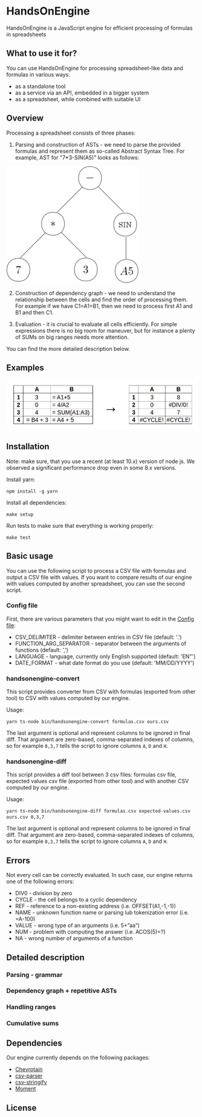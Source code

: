 # HandsOnEngine

HandsOnEngine is a JavaScript engine for efficient processing of formulas in spreadsheets

## What to use it for?

You can use HandsOnEngine for processing spreadsheet-like data and formulas in various ways:
- as a standalone tool
- as a service via an API, embedded in a bigger system
- as a spreadsheet, while combined with suitable UI

## Overview

Processing a spreadsheet consists of three phases:

1. Parsing and construction of ASTs - we need to parse the provided formulas and represent them as so-called Abstract Syntax Tree. For example, AST for 
"7*3-SIN(A5)" looks as follows:

![ast](examples/ast.png)

2. Construction of dependency graph - we need to understand the relationship between the cells and find the order of processing them. For example if we have C1=A1+B1, then we need to process first A1 and B1 and then C1.

3. Evaluation - it is crucial to evaluate all cells efficiently. For simple expressions there is no big room for maneuver, but for instance a plenty of SUMs on big ranges needs more attention.

You can find the more detailed description below.

## Examples

![example](examples/sample%20sheet.png)

## Installation

Note: make sure, that you use a recent (at least 10.x) version of node js. We observed a significant performance drop even in some 8.x versions.

Install yarn:

```
npm install -g yarn
```

Install all dependencies:

```
make setup
```

Run tests to make sure that everything is working properly:
```
make test
```

## Basic usage

You can use the following script to process a CSV file with formulas and output a CSV file with values.
If you want to compare results of our engine with values computed by another spreadsheet, you can use the second script.

### Config file

First, there are various parameters that you might want to edit in the [Config file](src/Config.ts):

- CSV_DELIMITER - delimiter between entries in CSV file (default: '.')
- FUNCTION_ARG_SEPARATOR - separator between the arguments of functions (default: ',')
- LANGUAGE - language, currently only English supported (default: 'EN"')
- DATE_FORMAT - what date format do you use (default: 'MM/DD/YYYY')


### handsonengine-convert

This script provides converter from CSV with formulas (exported from other tool) to CSV with values computed by our engine.

Usage:

```
yarn ts-node bin/handsonengine-convert formulas.csv ours.csv
```

The last argument is optional and represent columns to be ignored in final diff. That argument are zero-based, comma-separated indexes of columns, so for example `0,3,7` tells the script to ignore columns `A`, `D` and `H`.


### handsonengine-diff

This script provides a diff tool between 3 csv files: formulas csv file, expected values csv file (exported from other tool) and with another CSV computed by our engine.

Usage:

```
yarn ts-node bin/handsonengine-diff formulas.csv expected-values.csv ours.csv 0,3,7
```

The last argument is optional and represent columns to be ignored in final diff. That argument are zero-based, comma-separated indexes of columns, so for example `0,3,7` tells the script to ignore columns `A`, `D` and `H`.

## Errors

Not every cell can be correctly evaluated. In such case, our engine returns one of the following errors:

- DIV0 - division by zero
- CYCLE - the cell belongs to a cyclic dependency
- REF - reference to a non-existing address (i.e. OFFSET(A1,-1,-1))
- NAME - unknown function name or parsing lub tokenization error (i.e. =A-100)
- VALUE - wrong type of an arguments (i.e. 5+”aa”)
- NUM - problem with computing the answer (i.e. ACOS(5)=?) 
- NA - wrong number of arguments of a function

## Detailed description

### Parsing - grammar
### Dependency graph + repetitive ASTs
### Handling ranges
### Cumulative sums

## Dependencies

Our engine currently depends on the following packages:
- [Chevrotain](http://sap.github.io/chevrotain/docs/)
- [csv-parser](https://www.npmjs.com/package/csv-parser)
- [csv-stringify](https://www.npmjs.com/package/csv-stringify)
- [Moment](https://momentjs.com/)

## License

